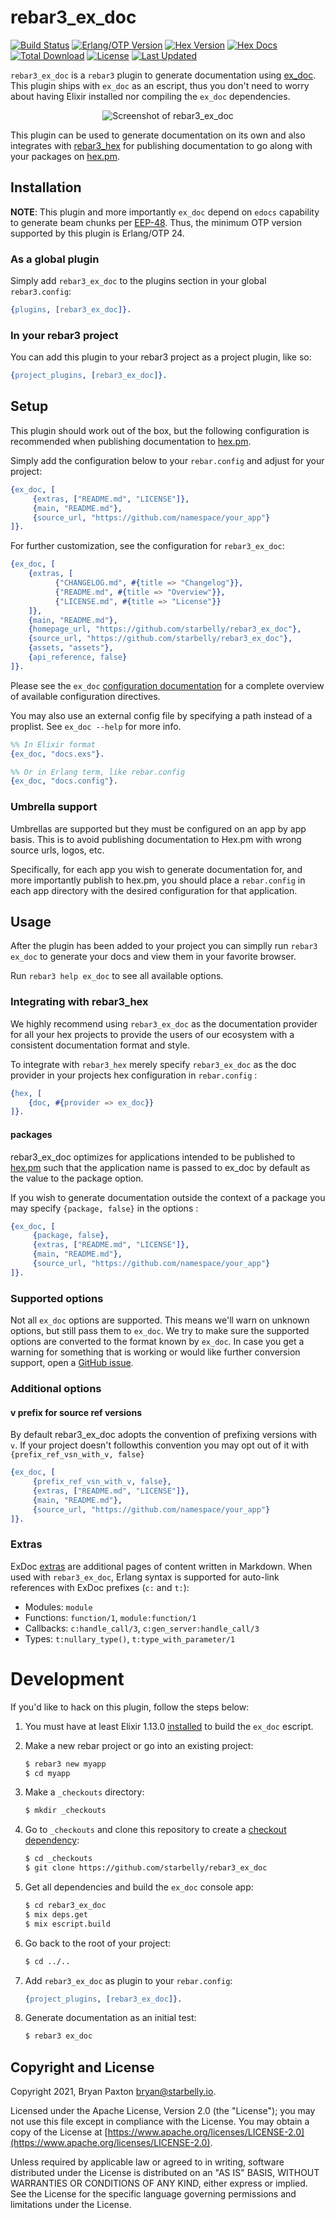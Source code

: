 # rebar3_ex_doc

[![Build Status](https://github.com/starbelly/rebar3_ex_doc/actions/workflows/ci.yml/badge.svg)](https://github.com/starbelly/rebar3_ex_doc/actions/workflows/ci.yml)
[![Erlang/OTP Version](https://img.shields.io/badge/erlang%2Fotp-%2024-blue)](http://www.erlang.org)
[![Hex Version](https://img.shields.io/hexpm/v/rebar3_ex_doc.svg)](https://hex.pm/packages/rebar3_ex_doc)
[![Hex Docs](https://img.shields.io/badge/hex-docs-lightgreen.svg)](https://hexdocs.pm/rebar3_ex_doc/)
[![Total Download](https://img.shields.io/hexpm/dt/rebar3_ex_doc.svg)](https://hex.pm/packages/rebar3_ex_doc)
[![License](https://img.shields.io/hexpm/l/rebar3_ex_doc.svg)](https://github.com/starbelly/rebar3_ex_doc/blob/main/LICENSE)
[![Last Updated](https://img.shields.io/github/last-commit/starbelly/rebar3_ex_doc.svg)](https://github.com/starbelly/rebar3_ex_doc/commits/main)

`rebar3_ex_doc` is a `rebar3` plugin to generate documentation using [ex\_doc](https://github.com/elixir-lang/ex_doc). This plugin ships with `ex_doc` as an escript, thus you don't need to worry about having Elixir installed nor compiling the `ex_doc` dependencies.

<div style="text-align: center;">
  <img alt="Screenshot of rebar3_ex_doc" src="assets/screenshot.png" />
</div>

This plugin can be used to generate documentation on its own and also integrates with [rebar3_hex](https://github.com/erlef/rebar3_hex) for publishing documentation to go along with your packages on [hex.pm](https://hex.pm/).

## Installation

**NOTE**: This plugin and more importantly `ex_doc` depend on `edocs` capability to generate beam chunks per [EEP-48](https://www.erlang.org/doc/apps/erl_docgen/doc_storage.html).
Thus, the minimum OTP version supported by this plugin is Erlang/OTP 24.

### As a global plugin

Simply add `rebar3_ex_doc` to the plugins section in your global `rebar3.config`:

```erlang
{plugins, [rebar3_ex_doc]}.
```

### In your rebar3 project

You can add this plugin to your rebar3 project as a project plugin, like so:

```erlang
{project_plugins, [rebar3_ex_doc]}.
```

## Setup

This plugin should work out of the box, but the following configuration is recommended when publishing documentation to [hex.pm](https://hex.pm).

Simply add the configuration below to your `rebar.config` and adjust for your project:

```erlang
{ex_doc, [
     {extras, ["README.md", "LICENSE"]},
     {main, "README.md"},
     {source_url, "https://github.com/namespace/your_app"}
]}.
```

For further customization, see the configuration for `rebar3_ex_doc`:

```erlang
{ex_doc, [
    {extras, [
          {"CHANGELOG.md", #{title => "Changelog"}},
          {"README.md", #{title => "Overview"}},
          {"LICENSE.md", #{title => "License"}}
    ]},
    {main, "README.md"},
    {homepage_url, "https://github.com/starbelly/rebar3_ex_doc"},
    {source_url, "https://github.com/starbelly/rebar3_ex_doc"},
    {assets, "assets"},
    {api_reference, false}
]}.
```

Please see the `ex_doc` [configuration documentation](https://hexdocs.pm/ex_doc/Mix.Tasks.Docs.html#module-configuration) for a complete overview of available configuration directives.

You may also use an external config file by specifying a path instead of a proplist. See `ex_doc --help` for more info.

```erlang
%% In Elixir format
{ex_doc, "docs.exs"}.

%% Or in Erlang term, like rebar.config
{ex_doc, "docs.config"}.
```

### Umbrella support

Umbrellas are supported but they must be configured on an app by app basis. This is to avoid publishing documentation to Hex.pm with wrong source urls, logos, etc.

Specifically, for each app you wish to generate documentation for, and more importantly publish to hex.pm, you should place a `rebar.config` in each app directory with the desired configuration for that application.

## Usage

After the plugin has been added to your project you can simplly run `rebar3 ex_doc` to generate your docs and view them in your favorite browser.

Run `rebar3 help ex_doc` to see all available options.

### Integrating with rebar3_hex

We highly recommend using `rebar3_ex_doc` as the documentation provider for all your hex projects to provide the users of our ecosystem with a consistent documentation format and style.

To integrate with `rebar3_hex` merely specify `rebar3_ex_doc` as the doc provider in your projects hex configuration in `rebar.config` :

```erlang
{hex, [
    {doc, #{provider => ex_doc}}
]}.
```

#### packages

rebar3_ex_doc optimizes for applications intended to be published to [hex.pm](https://hex.pm) such that
the application name is passed to ex_doc by default as the value to the package option.

If you wish to generate documentation outside the context of a package you may specify `{package, false}` in the options :

```erlang
{ex_doc, [
     {package, false},
     {extras, ["README.md", "LICENSE"]},
     {main, "README.md"},
     {source_url, "https://github.com/namespace/your_app"}
]}.
```

### Supported options

Not all `ex_doc` options are supported. This means we'll warn on unknown options, but still pass them to `ex_doc`. We try to make sure the supported options are converted to the format known by `ex_doc`.
In case you get a warning for something that is working or would like further conversion support, open a [GitHub issue](https://github.com/starbelly/rebar3_ex_doc/issues).

### Additional options

#### v prefix for source ref versions

By default rebar3_ex_doc adopts the convention of prefixing versions with `v`.
If your project doesn't followthis convention you may opt out of it with `{prefix_ref_vsn_with_v, false}`

```erlang
{ex_doc, [
     {prefix_ref_vsn_with_v, false},
     {extras, ["README.md", "LICENSE"]},
     {main, "README.md"},
     {source_url, "https://github.com/namespace/your_app"}
]}.
```

### Extras

ExDoc [extras](https://hexdocs.pm/ex_doc/readme.html#additional-pages) are additional pages of content written in Markdown. When used with `rebar3_ex_doc`, Erlang syntax is supported for auto-link references with ExDoc prefixes (`c:` and `t:`):

* Modules: `module`
* Functions: `function/1`, `module:function/1`
* Callbacks: `c:handle_call/3`, `c:gen_server:handle_call/3`
* Types: `t:nullary_type()`, `t:type_with_parameter/1`

# Development

If you'd like to hack on this plugin, follow the steps below:

1. You must have at least Elixir 1.13.0
   [installed](https://elixir-lang.org/install.html) to build the `ex_doc`
   escript.

2. Make a new rebar project or go into an existing project:

    ```bash
    $ rebar3 new myapp
    $ cd myapp
    ```

3. Make a `_checkouts` directory:

    ```bash
    $ mkdir _checkouts
    ```

4. Go to `_checkouts` and clone this repository to create a
   [checkout dependency](http://rebar3.org/docs/configuration/dependencies/#checkout-dependencies):

    ```bash
    $ cd _checkouts
    $ git clone https://github.com/starbelly/rebar3_ex_doc
    ```

5. Get all dependencies and build the `ex_doc` console app:

    ```bash
    $ cd rebar3_ex_doc
    $ mix deps.get
    $ mix escript.build
    ```

6. Go back to the root of your project:

    ```bash
    $ cd ../..
    ```

7. Add `rebar3_ex_doc` as plugin to your `rebar.config`:

    ```erlang
    {project_plugins, [rebar3_ex_doc]}.
    ```

8. Generate documentation as an initial test:

    ```bash
    $ rebar3 ex_doc
    ```

## Copyright and License

Copyright 2021, Bryan Paxton <bryan@starbelly.io>.

Licensed under the Apache License, Version 2.0 (the "License");
you may not use this file except in compliance with the License.
You may obtain a copy of the License at [https://www.apache.org/licenses/LICENSE-2.0](https://www.apache.org/licenses/LICENSE-2.0).

Unless required by applicable law or agreed to in writing, software
distributed under the License is distributed on an "AS IS" BASIS,
WITHOUT WARRANTIES OR CONDITIONS OF ANY KIND, either express or implied.
See the License for the specific language governing permissions and
limitations under the License.
